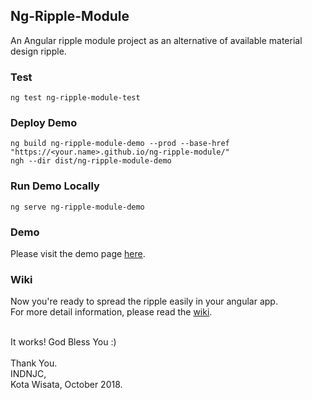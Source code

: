 ## Ng-Ripple-Module

An Angular ripple module project as an alternative of available material design ripple.

### Test
```shell
ng test ng-ripple-module-test
```

### Deploy Demo
```shell
ng build ng-ripple-module-demo --prod --base-href "https://<your.name>.github.io/ng-ripple-module/"
ngh --dir dist/ng-ripple-module-demo
```

### Run Demo Locally
```shell
ng serve ng-ripple-module-demo
```

### Demo
Please visit the demo page [here](https://yohaneslumentut.github.io/ng-ripple-module/).

### Wiki
Now you're ready to spread the ripple easily in your angular app.<br>
For more detail information, please read the [wiki](https://github.com/yohaneslumentut/ng-ripple-module/wiki). 

<br>
It works! God Bless You :)
<br>

<br>
Thank You. <br>
INDNJC,<br>
Kota Wisata, October 2018.
